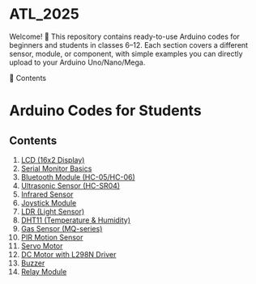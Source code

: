 # ATL_2025
Welcome! 🎉
This repository contains ready-to-use Arduino codes for beginners and students in classes 6–12.
Each section covers a different sensor, module, or component, with simple examples you can directly upload to your Arduino Uno/Nano/Mega.

📂 Contents

# Arduino Codes for Students

## Contents

1. [LCD (16x2 Display)](LCD.cpp)
2. [Serial Monitor Basics](Serial_Monitor.cpp)
3. [Bluetooth Module (HC-05/HC-06)](Bluetooth_Module.cpp)
4. [Ultrasonic Sensor (HC-SR04)](Ultrasonic.cpp) 
5. [Infrared Sensor](Infrared.cpp)
6. [Joystick Module](Joystick.cpp)
7. [LDR (Light Sensor)](LDR.cpp)
8. [DHT11 (Temperature & Humidity)](DHT11.cpp)
9. [Gas Sensor (MQ-series)](GasSensor.cpp)
10. [PIR Motion Sensor](PIR.cpp)
11. [Servo Motor](Servo.cpp)
12. [DC Motor with L298N Driver](DCMotor.cpp)
13. [Buzzer](Buzzer.cpp)
14. [Relay Module](Relay.cpp)











